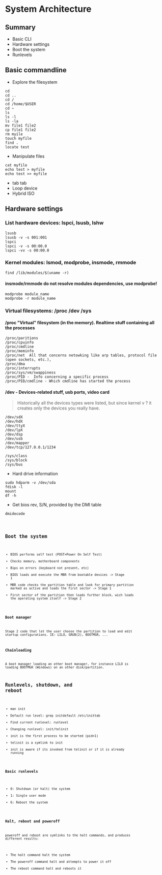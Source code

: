 System Architecture
===================

Summary
-------

- Basic CLI
- Hardware settings
- Boot the system
- Runlevels

Basic commandline
-----------------

- Explore the filesystem
<pre><code>cd
cd ..
cd /
cd /home/$USER
cd ~
ls
ls -l
ls -la
mv file1 file2
cp file1 file2
rm myile
touch myfile
find .
locate test</code></pre>
- Manipulate files
<pre><code>cat myfile
echo test > myfile
echo test >> myfile</pre></code>
- tab tab
- Loop device
- Hybrid ISO

Hardware settings
-----------------

### List hardware devices: lspci, lsusb, lshw
<pre><code>lsusb
lsusb -v -s 001:001
lspci
lspci -v -s 00:00.0
lspci -vv -s 00:00.0
</code></pre>

### Kernel modules: lsmod, modprobe, insmode, rmmode
<pre><code>find /lib/modules/$(uname -r)</code></pre>
#### insmode/rmmode do not resolve modules dependencies, use modprobe!
<pre><code>modprobe module_name
modprobe -r module_name
</code></pre>

### Virtual filesystems: /proc /dev /sys

#### /proc  "Virtual" filesystem (in the memory). Realtime stuff containing all the processes 
<pre><code>/proc/paritions
/proc/cpuinfo
/proc/cmdline
/proc/meminfo
/proc/net  All that concerns netowking like arp tables, protocol file (open sockets, etc.), 
/proc/dma
/proc/interrupts
/proc/sys/vm/swappiness
/proc/PID -  Info concerning a specific process
/proc/PID/cmdline - Which cmdline has started the process
</code></pre>

#### /dev - Devices-related stuff, usb ports, video card

>Historically all the devices types were listed, but since kernel v ? it creates only the devices you really have.

<pre><code>/dev/sdX
/dev/hdX
/dev/ttyX
/dev/lpX
/dev/dsp
/dev/usb
/dev/mapper
/dev/tcp/127.0.0.1/1234</code></pre>

<pre><code>/sys/class
/sys/block
/sys/bus</code></pre>
- Hard drive information
<pre><code>sudo hdparm -v /dev/sda
fdisk -l
mount
df -h</code></pre>
- Get bios rev, S/N, provided by the DMI table
<pre><code>dmidecode
<code></pre>

Boot the system
---------------

- BIOS performs self test (POST=Power On Self Test)
 - Checks memory, motherboard components
 - Bips on errors (keyboard not present, etc)
- BIOS loads  and execute the MBR from bootable devices -> Stage 1
- MBR code checks the partition table and look for primary
  partition marked as active and loads the first sector -> Stage 1
- First sector of the partition then loads further block,
  wich loads the operating system itself -> Stage 2

### Boot manager

Stage 2 code that let the user choose the partition to load and edit
startup configurations.
IE: LILO, GRUB(2), BOOTMGR, ...

### Chainloading

A boot manager loading an other boot manager, for instance LILO
is loading BOOTMGR (Windows) on an other disk/partition.

Runlevels, shutdown, and reboot
-------------------------------

- man init
- Default run level: grep initdefault /etc/inittab
- Find current runlevel: runlevel
- Changing runlevel: init/telinit
 - init is the first process to be started (pid=1)
 - telinit is a symlink to init
 - init is aware if its invoked from telinit or if it is already running

### Basic runlevels

- 0: Shutdown (or halt) the system
- 1: Single user mode
- 6: Reboot the system

### Halt, reboot and poweroff

poweroff and reboot are symlinks to the halt commands, and produces different results:

- The halt command halt the system
- The poweroff command halt and attempts to power it off
- The reboot command halt and reboots it

